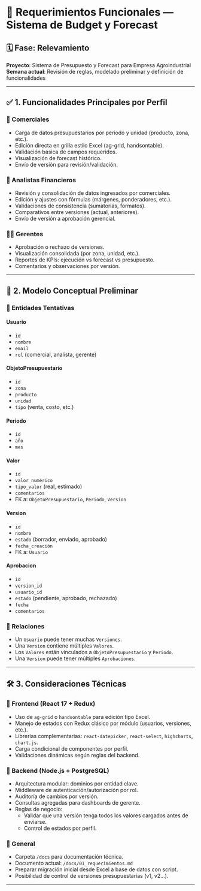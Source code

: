 # 📘 Requerimientos Funcionales — Sistema de Budget y Forecast

## 🗓️ Fase: Relevamiento  
**Proyecto**: Sistema de Presupuesto y Forecast para Empresa Agroindustrial  
**Semana actual**: Revisión de reglas, modelado preliminar y definición de funcionalidades

---

## ✅ 1. Funcionalidades Principales por Perfil

### 👤 Comerciales
- Carga de datos presupuestarios por periodo y unidad (producto, zona, etc.).
- Edición directa en grilla estilo Excel (ag-grid, handsontable).
- Validación básica de campos requeridos.
- Visualización de forecast histórico.
- Envío de versión para revisión/validación.

### 🧮 Analistas Financieros
- Revisión y consolidación de datos ingresados por comerciales.
- Edición y ajustes con fórmulas (márgenes, ponderadores, etc.).
- Validaciones de consistencia (sumatorias, formatos).
- Comparativos entre versiones (actual, anteriores).
- Envío de versión a aprobación gerencial.

### 🧑‍💼 Gerentes
- Aprobación o rechazo de versiones.
- Visualización consolidada (por zona, unidad, etc.).
- Reportes de KPIs: ejecución vs forecast vs presupuesto.
- Comentarios y observaciones por versión.

---

## 📐 2. Modelo Conceptual Preliminar

### 🔸 Entidades Tentativas

#### Usuario
- `id`
- `nombre`
- `email`
- `rol` (comercial, analista, gerente)

#### ObjetoPresupuestario
- `id`
- `zona`
- `producto`
- `unidad`
- `tipo` (venta, costo, etc.)

#### Periodo
- `id`
- `año`
- `mes`

#### Valor
- `id`
- `valor_numérico`
- `tipo_valor` (real, estimado)
- `comentarios`
- FK a: `ObjetoPresupuestario`, `Periodo`, `Version`

#### Version
- `id`
- `nombre`
- `estado` (borrador, enviado, aprobado)
- `fecha_creación`
- FK a: `Usuario`

#### Aprobacion
- `id`
- `version_id`
- `usuario_id`
- `estado` (pendiente, aprobado, rechazado)
- `fecha`
- `comentarios`

### 🔸 Relaciones
- Un `Usuario` puede tener muchas `Versiones`.
- Una `Version` contiene múltiples `Valores`.
- Los `Valores` están vinculados a `ObjetoPresupuestario` y `Periodo`.
- Una `Version` puede tener múltiples `Aprobaciones`.

---

## 🛠️ 3. Consideraciones Técnicas

### 🔹 Frontend (React 17 + Redux)
- Uso de `ag-grid` o `handsontable` para edición tipo Excel.
- Manejo de estados con Redux clásico por módulo (usuarios, versiones, etc.).
- Librerías complementarias: `react-datepicker`, `react-select`, `highcharts`, `chart.js`.
- Carga condicional de componentes por perfil.
- Validaciones dinámicas según reglas del backend.

### 🔹 Backend (Node.js + PostgreSQL)
- Arquitectura modular: dominios por entidad clave.
- Middleware de autenticación/autorización por rol.
- Auditoría de cambios por versión.
- Consultas agregadas para dashboards de gerente.
- Reglas de negocio:
  - Validar que una versión tenga todos los valores cargados antes de enviarse.
  - Control de estados por perfil.

### 🔹 General
- Carpeta `/docs` para documentación técnica.
- Documento actual: `/docs/01_requerimientos.md`
- Preparar migración inicial desde Excel a base de datos con script.
- Posibilidad de control de versiones presupuestarias (v1, v2...).

---
